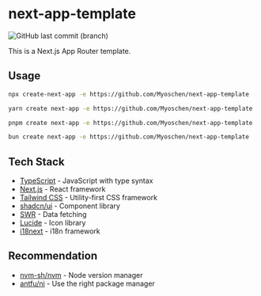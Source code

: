 # next-app-template

![GitHub last commit (branch)](https://img.shields.io/github/last-commit/Myoschen/next-app-template/main?style=flat-square&labelColor=%23222222&color=%23111111)

This is a Next.js App Router template.

## Usage

```sh
npx create-next-app -e https://github.com/Myoschen/next-app-template
```

```sh
yarn create next-app -e https://github.com/Myoschen/next-app-template
```

```sh
pnpm create next-app -e https://github.com/Myoschen/next-app-template
```

```sh
bun create next-app -e https://github.com/Myoschen/next-app-template
```

## Tech Stack

- [TypeScript](https://www.typescriptlang.org/) - JavaScript with type syntax
- [Next.js](https://nextjs.org/) - React framework
- [Tailwind CSS](https://www.typescriptlang.org/) - Utility-first CSS framework
- [shadcn/ui](https://ui.shadcn.com/) - Component library
- [SWR](https://swr.vercel.app/) - Data fetching
- [Lucide](https://lucide.dev/) - Icon library
- [i18next](https://www.i18next.com/) - i18n framework

## Recommendation

- [nvm-sh/nvm](https://github.com/nvm-sh/nvm) - Node version manager
- [antfu/ni](https://github.com/antfu/ni) - Use the right package manager
